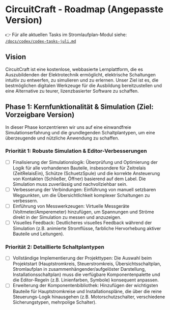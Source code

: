 CircuitCraft - Roadmap (Angepasste Version)
===
👉 Für alle aktuellen Tasks im Stromlaufplan-Modul siehe:  
[`/docs/codex/codex-tasks-juli.md`](docs/codex/codex-tasks-juli.md)

## Vision
CircuitCraft ist eine kostenlose, webbasierte Lernplattform, die es Auszubildenden der Elektrotechnik ermöglicht, elektrische Schaltungen intuitiv zu entwerfen, zu simulieren und zu erlernen. Unser Ziel ist es, die bestmöglichen digitalen Werkzeuge für die Ausbildung bereitzustellen und eine Alternative zu teurer, lizenzbasierter Software zu schaffen.

## Phase 1: Kernfunktionalität & Simulation (Ziel: Vorzeigbare Version)
In dieser Phase konzentrieren wir uns auf eine einwandfreie Simulationserfahrung und die grundlegenden Schaltplantypen, um eine überzeugende und nützliche Anwendung zu schaffen.

### Priorität 1: Robuste Simulation & Editor-Verbesserungen

- [ ] Finalisierung der Simulationslogik: Überprüfung und Optimierung der Logik für alle vorhandenen Bauteile, insbesondere für Zeitrelais (ZeitRelaisEin), Schütze (SchuetzSpule) und die korrekte Ansteuerung von Kontakten (Schließer, Öffner) basierend auf dem Label. Die Simulation muss zuverlässig und nachvollziehbar sein.
- [ ] Verbesserung der Verbindungen: Einführung von manuell setzbaren Wegpunkten, um die Übersichtlichkeit komplexer Schaltungen zu verbessern.
- [ ] Einführung von Messwerkzeugen: Virtuelle Messgeräte (Voltmeter/Amperemeter) hinzufügen, um Spannungen und Ströme direkt in der Simulation zu messen und anzuzeigen.
- [ ] Visuelles Feedback: Deutlicheres visuelles Feedback während der Simulation (z.B. animierte Stromflüsse, farbliche Hervorhebung aktiver Bauteile und Leitungen).

### Priorität 2: Detaillierte Schaltplantypen

- [ ] Vollständige Implementierung der Projekttypen: Die Auswahl beim Projektstart (Hauptstromkreis, Steuerstromkreis, Übersichtsschaltplan, Stromlaufplan in zusammenhängender/aufgelöster Darstellung, Installationsschaltplan) muss die verfügbare Komponentenpalette und die Editor-Regeln (z.B. Linienfarben, Symbole) konsequent anpassen.
- [ ] Erweiterung der Komponentenbibliothek: Hinzufügen der wichtigsten Bauteile für Hauptstromkreise und Installationspläne, die über die reine Steuerungs-Logik hinausgehen (z.B. Motorschutzschalter, verschiedene Sicherungstypen, mehrpolige Schalter).

